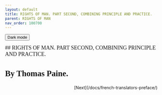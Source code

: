 ```yaml
---
layout: default
title: RIGHTS OF MAN. PART SECOND, COMBINING PRINCIPLE AND PRACTICE. 
parent: RIGHTS OF MAN
nav_order: 100700
---
```

<button class="btn js-toggle-dark-mode">Dark mode</button>

<script>
const toggleDarkMode = document.querySelector('.js-toggle-dark-mode');

jtd.addEvent(toggleDarkMode, 'click', function(){
  if (jtd.getTheme() === 'dark') {
    jtd.setTheme('light');
    toggleDarkMode.textContent = 'Preview dark color scheme';
  } else {
    jtd.setTheme('dark');
    toggleDarkMode.textContent = 'Return to the light side';
  }
});
</script>

<div style='font-family: "Times New Roman", Times, serif; font-size: 18px' markdown="1">
## RIGHTS OF MAN. PART SECOND, COMBINING PRINCIPLE AND PRACTICE.

## By Thomas Paine.

</div>

<div style='text-align:right' markdown="1">
[Next](/docs/french-translators-preface/)
</div>
